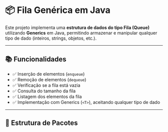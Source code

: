 # 📦 Fila Genérica em Java

Este projeto implementa uma **estrutura de dados do tipo Fila (Queue)** utilizando **Generics** em Java, permitindo armazenar e manipular qualquer tipo de dado (inteiros, strings, objetos, etc.).

---

## 📚 Funcionalidades

- ✅ Inserção de elementos (`enqueue`)
- ✅ Remoção de elementos (`dequeue`)
- ✅ Verificação se a fila está vazia
- ✅ Consulta do tamanho da fila
- ✅ Listagem dos elementos da fila
- ✅ Implementação com Generics (`<T>`), aceitando qualquer tipo de dado

---

## 📁 Estrutura de Pacotes

